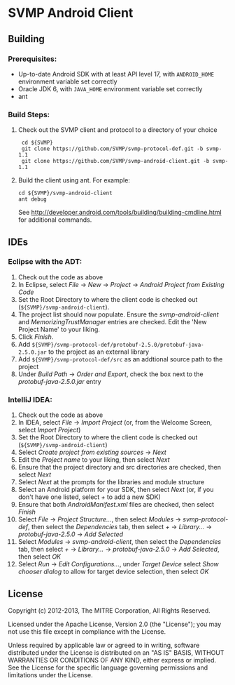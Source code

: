 # SVMP Android Client

## Building

### Prerequisites:

*  Up-to-date Android SDK with at least API level 17, with `ANDROID_HOME` environment variable set correctly
*  Oracle JDK 6, with `JAVA_HOME` environment variable set correctly
*  ant

### Build Steps:

1. Check out the SVMP client and protocol to a directory of your choice

        cd ${SVMP}
        git clone https://github.com/SVMP/svmp-protocol-def.git -b svmp-1.1
        git clone https://github.com/SVMP/svmp-android-client.git -b svmp-1.1
2.  Build the client using ant. For example:

        cd ${SVMP}/svmp-android-client
        ant debug

    See <http://developer.android.com/tools/building/building-cmdline.html> for additional commands.

## IDEs

### Eclipse with the ADT:

1. Check out the code as above
2. In Eclipse, select *File* -> *New* -> *Project* -> *Android Project from Existing Code*
3. Set the Root Directory to where the client code is checked out (`${SVMP}/svmp-android-client`).
4. The project list should now populate. Ensure the *svmp-android-client* and *MemorizingTrustManager* entries are checked. Edit the 'New Project Name' to your liking.
5. Click *Finish*.
6. Add `${SVMP}/svmp-protocol-def/protobuf-2.5.0/protobuf-java-2.5.0.jar` to the project as an external library
7. Add `${SVMP}/svmp-protocol-def/src` as an addtional source path to the project
8. Under *Build Path* -> *Order and Export*, check the box next to the *protobuf-java-2.5.0.jar* entry

### IntelliJ IDEA:

1. Check out the code as above
2. In IDEA, select *File* -> *Import Project* (or, from the Welcome Screen, select *Import Project*)
3. Set the Root Directory to where the client code is checked out (`${SVMP}/svmp-android-client`)
4. Select *Create project from existing sources* -> *Next*
5. Edit the *Project name* to your liking, then select *Next*
6. Ensure that the project directory and src directories are checked, then select *Next*
7. Select *Next* at the prompts for the libraries and module structure
8. Select an Android platform for your SDK, then select *Next* (or, if you don't have one listed, select *+* to add a new SDK)
9. Ensure that both *AndroidManifest.xml* files are checked, then select *Finish*
10. Select *File* -> *Project Structure...*, then select *Modules* -> *svmp-protocol-def*, then select the *Dependencies* tab, then select *+* -> *Library...* -> *protobuf-java-2.5.0* -> *Add Selected*
11. Select *Modules* -> *svmp-android-client*, then select the *Dependencies* tab, then select *+* -> *Library...* -> *protobuf-java-2.5.0* -> *Add Selected*, then select *OK*
12. Select *Run* -> *Edit Configurations...*, under *Target Device* select *Show chooser dialog* to allow for target device selection, then select *OK*

## License

Copyright (c) 2012-2013, The MITRE Corporation, All Rights Reserved.

Licensed under the Apache License, Version 2.0 (the "License");
you may not use this file except in compliance with the License.

Unless required by applicable law or agreed to in writing, software
distributed under the License is distributed on an "AS IS" BASIS,
WITHOUT WARRANTIES OR CONDITIONS OF ANY KIND, either express or implied.
See the License for the specific language governing permissions and
limitations under the License.
